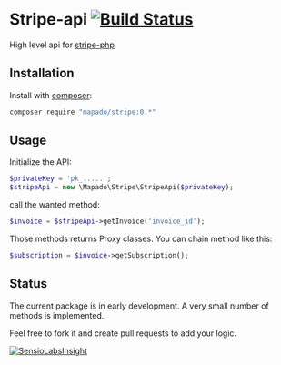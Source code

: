 Stripe-api [![Build Status](https://travis-ci.org/mapado/stripe-api.svg?branch=master)](https://travis-ci.org/mapado/stripe-api)
================

High level api for [stripe-php](https://github.com/stripe/stripe-php)

## Installation
Install with [composer](http://www.getcomposer.org):
```sh
composer require "mapado/stripe:0.*"
```

## Usage

Initialize the API:
```php
$privateKey = 'pk_.....';
$stripeApi = new \Mapado\Stripe\StripeApi($privateKey);
```

call the wanted method:
```php
$invoice = $stripeApi->getInvoice('invoice_id');
```

Those methods returns Proxy classes. You can chain method like this:
```php
$subscription = $invoice->getSubscription();
```

## Status
The current package is in early development. A very small number of methods is implemented.

Feel free to fork it and create pull requests to add your logic.

[![SensioLabsInsight](https://insight.sensiolabs.com/projects/b4746ea8-de0a-45db-b735-883429f82252/small.png)](https://insight.sensiolabs.com/projects/b4746ea8-de0a-45db-b735-883429f82252)
